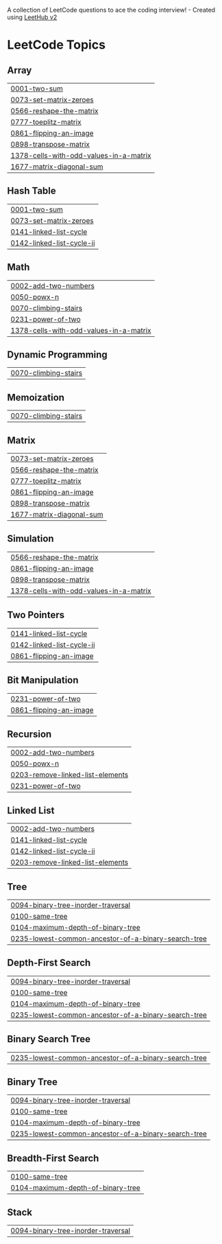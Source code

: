 A collection of LeetCode questions to ace the coding interview! - Created using [LeetHub v2](https://github.com/arunbhardwaj/LeetHub-2.0)
<!---LeetCode Topics Start-->
# LeetCode Topics
## Array
|  |
| ------- |
| [0001-two-sum](https://github.com/2203031240325/Leetcode/tree/master/0001-two-sum) |
| [0073-set-matrix-zeroes](https://github.com/2203031240325/Leetcode/tree/master/0073-set-matrix-zeroes) |
| [0566-reshape-the-matrix](https://github.com/2203031240325/Leetcode/tree/master/0566-reshape-the-matrix) |
| [0777-toeplitz-matrix](https://github.com/2203031240325/Leetcode/tree/master/0777-toeplitz-matrix) |
| [0861-flipping-an-image](https://github.com/2203031240325/Leetcode/tree/master/0861-flipping-an-image) |
| [0898-transpose-matrix](https://github.com/2203031240325/Leetcode/tree/master/0898-transpose-matrix) |
| [1378-cells-with-odd-values-in-a-matrix](https://github.com/2203031240325/Leetcode/tree/master/1378-cells-with-odd-values-in-a-matrix) |
| [1677-matrix-diagonal-sum](https://github.com/2203031240325/Leetcode/tree/master/1677-matrix-diagonal-sum) |
## Hash Table
|  |
| ------- |
| [0001-two-sum](https://github.com/2203031240325/Leetcode/tree/master/0001-two-sum) |
| [0073-set-matrix-zeroes](https://github.com/2203031240325/Leetcode/tree/master/0073-set-matrix-zeroes) |
| [0141-linked-list-cycle](https://github.com/2203031240325/Leetcode/tree/master/0141-linked-list-cycle) |
| [0142-linked-list-cycle-ii](https://github.com/2203031240325/Leetcode/tree/master/0142-linked-list-cycle-ii) |
## Math
|  |
| ------- |
| [0002-add-two-numbers](https://github.com/2203031240325/Leetcode/tree/master/0002-add-two-numbers) |
| [0050-powx-n](https://github.com/2203031240325/Leetcode/tree/master/0050-powx-n) |
| [0070-climbing-stairs](https://github.com/2203031240325/Leetcode/tree/master/0070-climbing-stairs) |
| [0231-power-of-two](https://github.com/2203031240325/Leetcode/tree/master/0231-power-of-two) |
| [1378-cells-with-odd-values-in-a-matrix](https://github.com/2203031240325/Leetcode/tree/master/1378-cells-with-odd-values-in-a-matrix) |
## Dynamic Programming
|  |
| ------- |
| [0070-climbing-stairs](https://github.com/2203031240325/Leetcode/tree/master/0070-climbing-stairs) |
## Memoization
|  |
| ------- |
| [0070-climbing-stairs](https://github.com/2203031240325/Leetcode/tree/master/0070-climbing-stairs) |
## Matrix
|  |
| ------- |
| [0073-set-matrix-zeroes](https://github.com/2203031240325/Leetcode/tree/master/0073-set-matrix-zeroes) |
| [0566-reshape-the-matrix](https://github.com/2203031240325/Leetcode/tree/master/0566-reshape-the-matrix) |
| [0777-toeplitz-matrix](https://github.com/2203031240325/Leetcode/tree/master/0777-toeplitz-matrix) |
| [0861-flipping-an-image](https://github.com/2203031240325/Leetcode/tree/master/0861-flipping-an-image) |
| [0898-transpose-matrix](https://github.com/2203031240325/Leetcode/tree/master/0898-transpose-matrix) |
| [1677-matrix-diagonal-sum](https://github.com/2203031240325/Leetcode/tree/master/1677-matrix-diagonal-sum) |
## Simulation
|  |
| ------- |
| [0566-reshape-the-matrix](https://github.com/2203031240325/Leetcode/tree/master/0566-reshape-the-matrix) |
| [0861-flipping-an-image](https://github.com/2203031240325/Leetcode/tree/master/0861-flipping-an-image) |
| [0898-transpose-matrix](https://github.com/2203031240325/Leetcode/tree/master/0898-transpose-matrix) |
| [1378-cells-with-odd-values-in-a-matrix](https://github.com/2203031240325/Leetcode/tree/master/1378-cells-with-odd-values-in-a-matrix) |
## Two Pointers
|  |
| ------- |
| [0141-linked-list-cycle](https://github.com/2203031240325/Leetcode/tree/master/0141-linked-list-cycle) |
| [0142-linked-list-cycle-ii](https://github.com/2203031240325/Leetcode/tree/master/0142-linked-list-cycle-ii) |
| [0861-flipping-an-image](https://github.com/2203031240325/Leetcode/tree/master/0861-flipping-an-image) |
## Bit Manipulation
|  |
| ------- |
| [0231-power-of-two](https://github.com/2203031240325/Leetcode/tree/master/0231-power-of-two) |
| [0861-flipping-an-image](https://github.com/2203031240325/Leetcode/tree/master/0861-flipping-an-image) |
## Recursion
|  |
| ------- |
| [0002-add-two-numbers](https://github.com/2203031240325/Leetcode/tree/master/0002-add-two-numbers) |
| [0050-powx-n](https://github.com/2203031240325/Leetcode/tree/master/0050-powx-n) |
| [0203-remove-linked-list-elements](https://github.com/2203031240325/Leetcode/tree/master/0203-remove-linked-list-elements) |
| [0231-power-of-two](https://github.com/2203031240325/Leetcode/tree/master/0231-power-of-two) |
## Linked List
|  |
| ------- |
| [0002-add-two-numbers](https://github.com/2203031240325/Leetcode/tree/master/0002-add-two-numbers) |
| [0141-linked-list-cycle](https://github.com/2203031240325/Leetcode/tree/master/0141-linked-list-cycle) |
| [0142-linked-list-cycle-ii](https://github.com/2203031240325/Leetcode/tree/master/0142-linked-list-cycle-ii) |
| [0203-remove-linked-list-elements](https://github.com/2203031240325/Leetcode/tree/master/0203-remove-linked-list-elements) |
## Tree
|  |
| ------- |
| [0094-binary-tree-inorder-traversal](https://github.com/2203031240325/Leetcode/tree/master/0094-binary-tree-inorder-traversal) |
| [0100-same-tree](https://github.com/2203031240325/Leetcode/tree/master/0100-same-tree) |
| [0104-maximum-depth-of-binary-tree](https://github.com/2203031240325/Leetcode/tree/master/0104-maximum-depth-of-binary-tree) |
| [0235-lowest-common-ancestor-of-a-binary-search-tree](https://github.com/2203031240325/Leetcode/tree/master/0235-lowest-common-ancestor-of-a-binary-search-tree) |
## Depth-First Search
|  |
| ------- |
| [0094-binary-tree-inorder-traversal](https://github.com/2203031240325/Leetcode/tree/master/0094-binary-tree-inorder-traversal) |
| [0100-same-tree](https://github.com/2203031240325/Leetcode/tree/master/0100-same-tree) |
| [0104-maximum-depth-of-binary-tree](https://github.com/2203031240325/Leetcode/tree/master/0104-maximum-depth-of-binary-tree) |
| [0235-lowest-common-ancestor-of-a-binary-search-tree](https://github.com/2203031240325/Leetcode/tree/master/0235-lowest-common-ancestor-of-a-binary-search-tree) |
## Binary Search Tree
|  |
| ------- |
| [0235-lowest-common-ancestor-of-a-binary-search-tree](https://github.com/2203031240325/Leetcode/tree/master/0235-lowest-common-ancestor-of-a-binary-search-tree) |
## Binary Tree
|  |
| ------- |
| [0094-binary-tree-inorder-traversal](https://github.com/2203031240325/Leetcode/tree/master/0094-binary-tree-inorder-traversal) |
| [0100-same-tree](https://github.com/2203031240325/Leetcode/tree/master/0100-same-tree) |
| [0104-maximum-depth-of-binary-tree](https://github.com/2203031240325/Leetcode/tree/master/0104-maximum-depth-of-binary-tree) |
| [0235-lowest-common-ancestor-of-a-binary-search-tree](https://github.com/2203031240325/Leetcode/tree/master/0235-lowest-common-ancestor-of-a-binary-search-tree) |
## Breadth-First Search
|  |
| ------- |
| [0100-same-tree](https://github.com/2203031240325/Leetcode/tree/master/0100-same-tree) |
| [0104-maximum-depth-of-binary-tree](https://github.com/2203031240325/Leetcode/tree/master/0104-maximum-depth-of-binary-tree) |
## Stack
|  |
| ------- |
| [0094-binary-tree-inorder-traversal](https://github.com/2203031240325/Leetcode/tree/master/0094-binary-tree-inorder-traversal) |
<!---LeetCode Topics End-->